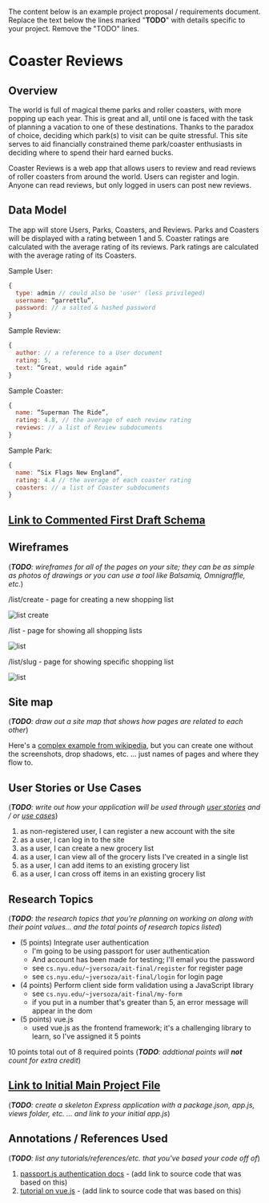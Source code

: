 The content below is an example project proposal / requirements document. Replace the text below the lines marked "__TODO__" with details specific to your project. Remove the "TODO" lines.

# Coaster Reviews

## Overview

The world is full of magical theme parks and roller coasters, with more popping up each year. This is great and all, until one is faced with the task of planning a vacation to one of these destinations. Thanks to the paradox of choice, deciding which park(s) to visit can be quite stressful. This site serves to aid financially constrained theme park/coaster enthusiasts in deciding where to spend their hard earned bucks.

Coaster Reviews is a web app that allows users to review and read reviews of roller coasters from around the world. Users can register and login. Anyone can read reviews, but only logged in users can post new reviews.


## Data Model

The app will store Users, Parks, Coasters, and Reviews. Parks and Coasters will be displayed with a rating between 1 and 5. Coaster ratings are calculated with the average rating of its reviews. Park ratings are calculated with the average rating of its Coasters.

Sample User:

```javascript
{
  type: admin // could also be 'user' (less privileged)
  username: “garrettlu”,
  password: // a salted & hashed password
}
```

Sample Review:

```javascript
{
  author: // a reference to a User document
  rating: 5,
  text: “Great, would ride again”
}
```

Sample Coaster:

```javascript
{
  name: “Superman The Ride”,
  rating: 4.8, // the average of each review rating
  reviews: // a list of Review subdocuments
}
```

Sample Park:

```javascript
{
  name: “Six Flags New England”,
  rating: 4.4 // the average of each coaster rating
  coasters: // a list of Coaster subdocuments
}
```


## [Link to Commented First Draft Schema](db.js) 


## Wireframes

(___TODO__: wireframes for all of the pages on your site; they can be as simple as photos of drawings or you can use a tool like Balsamiq, Omnigraffle, etc._)

/list/create - page for creating a new shopping list

![list create](documentation/list-create.png)

/list - page for showing all shopping lists

![list](documentation/list.png)

/list/slug - page for showing specific shopping list

![list](documentation/list-slug.png)

## Site map

(___TODO__: draw out a site map that shows how pages are related to each other_)

Here's a [complex example from wikipedia](https://upload.wikimedia.org/wikipedia/commons/2/20/Sitemap_google.jpg), but you can create one without the screenshots, drop shadows, etc. ... just names of pages and where they flow to.

## User Stories or Use Cases

(___TODO__: write out how your application will be used through [user stories](http://en.wikipedia.org/wiki/User_story#Format) and / or [use cases](https://www.mongodb.com/download-center?jmp=docs&_ga=1.47552679.1838903181.1489282706#previous)_)

1. as non-registered user, I can register a new account with the site
2. as a user, I can log in to the site
3. as a user, I can create a new grocery list
4. as a user, I can view all of the grocery lists I've created in a single list
5. as a user, I can add items to an existing grocery list
6. as a user, I can cross off items in an existing grocery list

## Research Topics

(___TODO__: the research topics that you're planning on working on along with their point values... and the total points of research topics listed_)

* (5 points) Integrate user authentication
    * I'm going to be using passport for user authentication
    * And account has been made for testing; I'll email you the password
    * see <code>cs.nyu.edu/~jversoza/ait-final/register</code> for register page
    * see <code>cs.nyu.edu/~jversoza/ait-final/login</code> for login page
* (4 points) Perform client side form validation using a JavaScript library
    * see <code>cs.nyu.edu/~jversoza/ait-final/my-form</code>
    * if you put in a number that's greater than 5, an error message will appear in the dom
* (5 points) vue.js
    * used vue.js as the frontend framework; it's a challenging library to learn, so I've assigned it 5 points

10 points total out of 8 required points (___TODO__: addtional points will __not__ count for extra credit_)


## [Link to Initial Main Project File](app.js) 

(___TODO__: create a skeleton Express application with a package.json, app.js, views folder, etc. ... and link to your initial app.js_)

## Annotations / References Used

(___TODO__: list any tutorials/references/etc. that you've based your code off of_)

1. [passport.js authentication docs](http://passportjs.org/docs) - (add link to source code that was based on this)
2. [tutorial on vue.js](https://vuejs.org/v2/guide/) - (add link to source code that was based on this)

